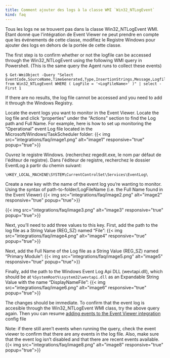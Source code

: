 ```yaml
---
title: Comment ajouter des logs à la classe WMI `Win32_NTLogEvent`
kind: faq
---
```


Tous les logs ne se trouvent pas dans la classe Win32_NTLogEvent WMI. Étant donné que l'intégration de Event Viewer ne peut prendre en compte que les événements de cette classe, modifiez le Registre Windows pour ajouter des logs en dehors de la portée de cette classe.

The first step is to confirm whether or not the logfile can be accessed through the Win32_NTLogEvent using the following WMI query in Powershell. (This is the same query the Agent runs to collect these events)
```
$ Get-WmiObject -Query "Select EventCode,SourceName,TimeGenerated,Type,InsertionStrings,Message,Logfile from Win32_NTLogEvent WHERE ( LogFile = '<LogFileName>' )" | select -First 1
```

If there are no results, the log file cannot be accessed and you need to add it through the Windows Registry.

Locate the event logs you want to monitor in the Event Viewer. Locate the log file and click “properties” under the “Actions” section to find the Log path and Full Name. For example, here is how to set up monitoring the “Operational” event Log file located in the Microsoft/Windows/TaskScheduler folder:
{{< img src="integrations/faq/image1.png" alt="image1" responsive="true" popup="true">}}

Ouvrez le registre Windows. (recherchez regedit.exe, le nom par défaut de l'éditeur de registre). Dans l'éditeur de registre, recherchez le dossier EventLog à partir du chemin suivant:
```
\HKEY_LOCAL_MACHINE\SYSTEM\CurrentControlSet\Services\EventLog\
```

Create a new key with the name of the event log you’re wanting to monitor. Using the syntax of path-to-folder/LogFileName (i.e. the Full Name found in the Event Viewer)
{{< img src="integrations/faq/image2.png" alt="image2" responsive="true" popup="true">}}

{{< img src="integrations/faq/image3.png" alt="image3" responsive="true" popup="true">}}

Next, you’ll need to add three values to this key. First, add the path to the log file as a String Value (REG_SZ) named “File”:
{{< img src="integrations/faq/image4.png" alt="image4" responsive="true" popup="true">}}

Next, add the Full Name of the Log file as a String Value (REG_SZ) named “Primary Module”:
{{< img src="integrations/faq/image5.png" alt="image5" responsive="true" popup="true">}}

Finally, add the path to the Windows Event Log Api DLL (wevtapi.dll), which should be at `%SystemRoot%\system32\wevtapi.dll` as an Expandable String Value with the name “DisplayNameFile”:
{{< img src="integrations/faq/image6.png" alt="image6" responsive="true" popup="true">}}

The changes should be immediate. To confirm that the event log is accesible through the Win32_NTLogEvent WMI class, try the above query again. Then you can resume [adding events to the Event Viewer integration][1] config file

Note: if there still aren’t events when running the query, check the event viewer to confirm that there are any events in the log file. Also, make sure that the event log isn’t disabled and that there are recent events available.
{{< img src="integrations/faq/image8.png" alt="image8" responsive="true" popup="true">}}

[1]: /integrations/faq/how-to-monitor-events-from-the-windows-event-logs
